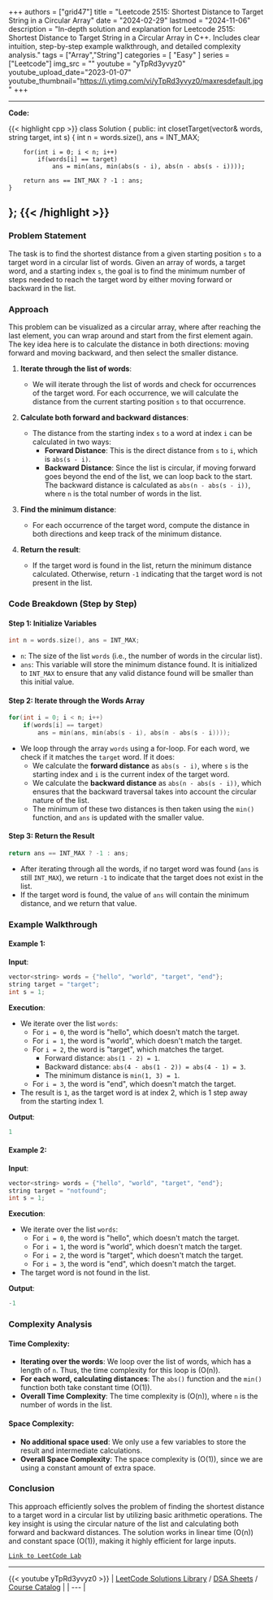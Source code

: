 
+++
authors = ["grid47"]
title = "Leetcode 2515: Shortest Distance to Target String in a Circular Array"
date = "2024-02-29"
lastmod = "2024-11-06"
description = "In-depth solution and explanation for Leetcode 2515: Shortest Distance to Target String in a Circular Array in C++. Includes clear intuition, step-by-step example walkthrough, and detailed complexity analysis."
tags = ["Array","String"]
categories = [
    "Easy"
]
series = ["Leetcode"]
img_src = ""
youtube = "yTpRd3yvyz0"
youtube_upload_date="2023-01-07"
youtube_thumbnail="https://i.ytimg.com/vi/yTpRd3yvyz0/maxresdefault.jpg"
+++



---
**Code:**

{{< highlight cpp >}}
class Solution {
public:
    int closetTarget(vector<string>& words, string target, int s) {
        int n = words.size(), ans = INT_MAX;
        
        for(int i = 0; i < n; i++) 
            if(words[i] == target) 
                ans = min(ans, min(abs(s - i), abs(n - abs(s - i)))); 
        
        return ans == INT_MAX ? -1 : ans;
    }
};
{{< /highlight >}}
---

### Problem Statement

The task is to find the shortest distance from a given starting position `s` to a target word in a circular list of words. Given an array of words, a target word, and a starting index `s`, the goal is to find the minimum number of steps needed to reach the target word by either moving forward or backward in the list.

### Approach

This problem can be visualized as a circular array, where after reaching the last element, you can wrap around and start from the first element again. The key idea here is to calculate the distance in both directions: moving forward and moving backward, and then select the smaller distance.

1. **Iterate through the list of words**: 
   - We will iterate through the list of words and check for occurrences of the target word. For each occurrence, we will calculate the distance from the current starting position `s` to that occurrence.
   
2. **Calculate both forward and backward distances**:
   - The distance from the starting index `s` to a word at index `i` can be calculated in two ways:
     - **Forward Distance**: This is the direct distance from `s` to `i`, which is `abs(s - i)`.
     - **Backward Distance**: Since the list is circular, if moving forward goes beyond the end of the list, we can loop back to the start. The backward distance is calculated as `abs(n - abs(s - i))`, where `n` is the total number of words in the list.

3. **Find the minimum distance**:
   - For each occurrence of the target word, compute the distance in both directions and keep track of the minimum distance.
   
4. **Return the result**:
   - If the target word is found in the list, return the minimum distance calculated. Otherwise, return `-1` indicating that the target word is not present in the list.

### Code Breakdown (Step by Step)

#### Step 1: Initialize Variables
```cpp
int n = words.size(), ans = INT_MAX;
```
- `n`: The size of the list `words` (i.e., the number of words in the circular list).
- `ans`: This variable will store the minimum distance found. It is initialized to `INT_MAX` to ensure that any valid distance found will be smaller than this initial value.

#### Step 2: Iterate through the Words Array
```cpp
for(int i = 0; i < n; i++)
    if(words[i] == target)
        ans = min(ans, min(abs(s - i), abs(n - abs(s - i))));
```
- We loop through the array `words` using a for-loop. For each word, we check if it matches the `target` word. If it does:
  - We calculate the **forward distance** as `abs(s - i)`, where `s` is the starting index and `i` is the current index of the target word.
  - We calculate the **backward distance** as `abs(n - abs(s - i))`, which ensures that the backward traversal takes into account the circular nature of the list.
  - The minimum of these two distances is then taken using the `min()` function, and `ans` is updated with the smaller value.

#### Step 3: Return the Result
```cpp
return ans == INT_MAX ? -1 : ans;
```
- After iterating through all the words, if no target word was found (`ans` is still `INT_MAX`), we return `-1` to indicate that the target does not exist in the list.
- If the target word is found, the value of `ans` will contain the minimum distance, and we return that value.

### Example Walkthrough

#### Example 1:
**Input**:
```cpp
vector<string> words = {"hello", "world", "target", "end"};
string target = "target";
int s = 1;
```

**Execution**:
- We iterate over the list `words`:
  - For `i = 0`, the word is "hello", which doesn't match the target.
  - For `i = 1`, the word is "world", which doesn't match the target.
  - For `i = 2`, the word is "target", which matches the target.
    - Forward distance: `abs(1 - 2) = 1`.
    - Backward distance: `abs(4 - abs(1 - 2)) = abs(4 - 1) = 3`.
    - The minimum distance is `min(1, 3) = 1`.
  - For `i = 3`, the word is "end", which doesn't match the target.
- The result is `1`, as the target word is at index 2, which is 1 step away from the starting index 1.

**Output**:
```cpp
1
```

#### Example 2:
**Input**:
```cpp
vector<string> words = {"hello", "world", "target", "end"};
string target = "notfound";
int s = 1;
```

**Execution**:
- We iterate over the list `words`:
  - For `i = 0`, the word is "hello", which doesn't match the target.
  - For `i = 1`, the word is "world", which doesn't match the target.
  - For `i = 2`, the word is "target", which doesn't match the target.
  - For `i = 3`, the word is "end", which doesn't match the target.
- The target word is not found in the list.

**Output**:
```cpp
-1
```

### Complexity Analysis

#### Time Complexity:
- **Iterating over the words**: We loop over the list of words, which has a length of `n`. Thus, the time complexity for this loop is \(O(n)\).
- **For each word, calculating distances**: The `abs()` function and the `min()` function both take constant time \(O(1)\).
- **Overall Time Complexity**: The time complexity is \(O(n)\), where `n` is the number of words in the list.

#### Space Complexity:
- **No additional space used**: We only use a few variables to store the result and intermediate calculations.
- **Overall Space Complexity**: The space complexity is \(O(1)\), since we are using a constant amount of extra space.

### Conclusion

This approach efficiently solves the problem of finding the shortest distance to a target word in a circular list by utilizing basic arithmetic operations. The key insight is using the circular nature of the list and calculating both forward and backward distances. The solution works in linear time \(O(n)\) and constant space \(O(1)\), making it highly efficient for large inputs.

[`Link to LeetCode Lab`](https://leetcode.com/problems/shortest-distance-to-target-string-in-a-circular-array/description/)

---
{{< youtube yTpRd3yvyz0 >}}
| [LeetCode Solutions Library](https://grid47.xyz/leetcode/) / [DSA Sheets](https://grid47.xyz/sheets/) / [Course Catalog](https://grid47.xyz/courses/) |
| --- |
